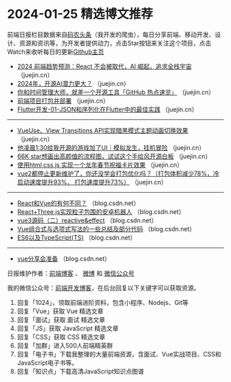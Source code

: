 # 2024-01-25 精选博文推荐

前端日报栏目数据来自[码农头条](http://toutiao.qdkfweb.cn/)（我开发的爬虫），每日分享前端、移动开发、设计、资源和资讯等，为开发者提供动力，点击Star按钮来关注这个项目，点击Watch来收听每日的更新[Github主页](https://github.com/kujian/frontendDaily)
* [2024 前端趋势预测：React 不会被取代，AI 崛起，追求全栈宇宙](https://juejin.cn/post/7326890881897693184) （juejin.cn）
* [2024年，开源AI潜力更大？](https://juejin.cn/post/7326717245630087204) （juejin.cn）
* [你和时间管理大师，就差一个开源工具「GitHub 热点速览」](https://juejin.cn/post/7326759726894252032) （juejin.cn）
* [前端项目打包并部署](https://juejin.cn/post/7326759323064008739) （juejin.cn）
* [Flutter开发-01-JSON和序列化在Flutter中的最佳实践](https://juejin.cn/post/7326478882068774922) （juejin.cn）

***
* [VueUse、View Transitions API实现暗黑模式主题动画切换效果](https://juejin.cn/post/7326707110212485130) （juejin.cn）
* [他凌晨1:30给我开源的游戏加了UI｜模拟龙生，挂机冒险](https://juejin.cn/post/7326985988767776805) （juejin.cn）
* [66K star想画出高颜值的流程图，试试这个手绘风开源白板](https://juejin.cn/post/7326429862273531954) （juejin.cn）
* [使用html,css,js 实现一个龙年春节祝福卡片效果](https://juejin.cn/post/7325733245164814377) （juejin.cn）
* [vue2都停止更新维护了，你还没学会打包优化吗？（打包体积减少78%，冷启动速度提升93%， 打包速度提升73%）](https://juejin.cn/post/7326816030042931254) （juejin.cn）

***
* [React和Vue的有何不同？](https://blog.csdn.net/fefdfg/article/details/135816132) （blog.csdn.net）
* [React+Three.js实现粒子包围的安卓机器人](https://blog.csdn.net/QD_ANJING/article/details/135822180) （blog.csdn.net）
* [vue3源码（二）reactive&amp;effect](https://blog.csdn.net/cwjxyp/article/details/135816455) （blog.csdn.net）
* [Vue组合式与选项式写法的一些总结及部分代码](https://blog.csdn.net/qq_52840130/article/details/135829711) （blog.csdn.net）
* [ES6以及TypeScript(TS)](https://blog.csdn.net/qq_58462591/article/details/135826716) （blog.csdn.net）

***
* [vue分享会准备](https://blog.csdn.net/weixin_40721081/article/details/135822475) （blog.csdn.net）

日报维护作者：[前端博客](https://qdkfweb.cn/) 、 [微博](http://weibo.com/kujian) 和 [微信公众号](https://open.weixin.qq.com/qr/code?username=caibaojian_com)

我的微信公众号：[前端开发博客](https://open.weixin.qq.com/qr/code?username=caibaojian_com)，在后台回复以下关键字可以获取资源。

1. 回复「1024」，领取前端进阶资料，包含小程序、Nodejs、Git等
2. 回复「Vue」获取 Vue 精选文章
3. 回复「面试」获取 面试 精选文章
4. 回复「JS」获取 JavaScript 精选文章
5. 回复「CSS」获取 CSS 精选文章
6. 回复「加群」进入500人前端精英群
7. 回复「电子书」下载我整理的大量前端资源，含面试、Vue实战项目、CSS和JavaScript电子书等。
8. 回复「知识点」下载高清JavaScript知识点图谱